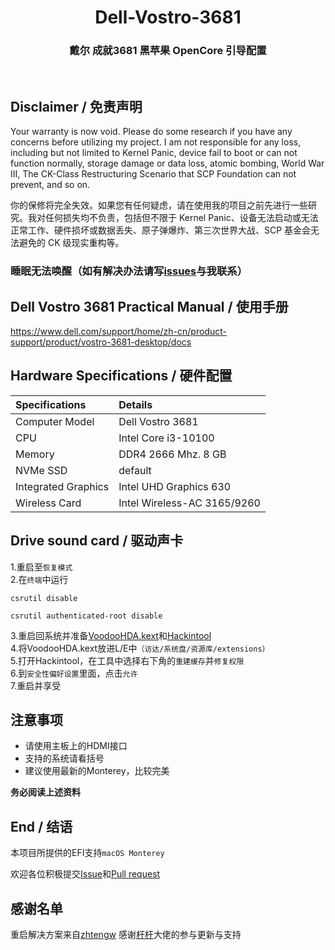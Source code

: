 <h1 align="center">Dell-Vostro-3681</h1>
<h3 align="center">戴尔 成就3681 黑苹果 OpenCore 引导配置</h3>
<br>

## Disclaimer / 免责声明

Your warranty is now void. Please do some research if you have any concerns before utilizing my project. I am not responsible for any loss, including but not limited to Kernel Panic, device fail to boot or can not function normally, storage damage or data loss, atomic bombing, World War III, The CK-Class Restructuring Scenario that SCP Foundation can not prevent, and so on.

你的保修将完全失效。如果您有任何疑虑，请在使用我的项目之前先进行一些研究。我对任何损失均不负责，包括但不限于 Kernel Panic、设备无法启动或无法正常工作、硬件损坏或数据丢失、原子弹爆炸、第三次世界大战、SCP 基金会无法避免的 CK 级现实重构等。

### 睡眠无法唤醒（如有解决办法请写[issues](https://github.com/17374363415/dell-vostro-3681-efi/issues)与我联系）

## Dell Vostro 3681 Practical Manual / 使用手册 
https://www.dell.com/support/home/zh-cn/product-support/product/vostro-3681-desktop/docs

## Hardware Specifications / 硬件配置

| Specifications | Details |
|:---|:---|
| Computer Model | Dell Vostro 3681 |
| CPU | Intel Core i3-10100 |
| Memory | DDR4 2666 Mhz. 8 GB |
| NVMe SSD | default |
| Integrated Graphics | Intel UHD Graphics 630 |
| Wireless Card | Intel Wireless-AC 3165/9260 |

## Drive sound card / 驱动声卡

1.重启至`恢复模式`     
2.在`终端`中运行
```
csrutil disable
```

```
csrutil authenticated-root disable
```      
3.重启回系统并准备[VoodooHDA.kext](https://sourceforge.net/projects/voodoohda/)和[Hackintool](https://github.com/headkaze/Hackintool)      
4.将VoodooHDA.kext放进L/E中`（访达/系统盘/资源库/extensions）`           
5.打开Hackintool，在工具中选择右下角的`重建缓存`并`修复权限`        
6.到`安全性偏好设置`里面，点击`允许`         
7.重启并享受


## 注意事项
- 请使用主板上的HDMI接口
- 支持的系统请看括号
- 建议使用最新的Monterey，比较完美

**务必阅读上述资料**


## End / 结语
本项目所提供的EFI支持`macOS Monterey`

欢迎各位积极提交[Issue](https://github.com/17374363415/dell-vostro-3681-efi/issues)和[Pull request](https://github.com/Fu-Yuxuan-hub/ASUS-TUF-GAMING-B460M-PLUS-HACKINTOSH/pullshttps://github.com/17374363415/dell-vostro-3681-efi/pulls)


## 感谢名单
重启解决方案来自[zhtengw](https://github.com/zhtengw)
感谢[杆杆](https://github.com/Fu-Yuxuan-hub)大佬的参与更新与支持
